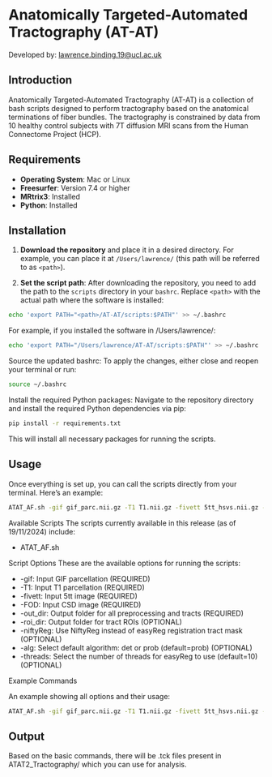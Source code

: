 # Anatomically Targeted-Automated Tractography (AT-AT)

Developed by: [lawrence.binding.19@ucl.ac.uk](mailto:lawrence.binding.19@ucl.ac.uk)

## Introduction

Anatomically Targeted-Automated Tractography (AT-AT) is a collection of bash scripts designed to perform tractography based on the anatomical terminations of fiber bundles. The tractography is constrained by data from 10 healthy control subjects with 7T diffusion MRI scans from the Human Connectome Project (HCP). 

## Requirements

- **Operating System**: Mac or Linux
- **Freesurfer**: Version 7.4 or higher
- **MRtrix3**: Installed
- **Python**: Installed

## Installation

1. **Download the repository** and place it in a desired directory. For example, you can place it at `/Users/lawrence/` (this path will be referred to as `<path>`).

2. **Set the script path**: 
   After downloading the repository, you need to add the path to the `scripts` directory in your `bashrc`. Replace `<path>` with the actual path where the software is installed:

```bash
echo 'export PATH="<path>/AT-AT/scripts:$PATH"' >> ~/.bashrc
```
For example, if you installed the software in /Users/lawrence/:
```bash
echo 'export PATH="/Users/lawrence/AT-AT/scripts:$PATH"' >> ~/.bashrc
```

Source the updated bashrc:
To apply the changes, either close and reopen your terminal or run:

```bash
source ~/.bashrc
```

Install the required Python packages:
Navigate to the repository directory and install the required Python dependencies via pip:

```bash
pip install -r requirements.txt
```

This will install all necessary packages for running the scripts.

## Usage
Once everything is set up, you can call the scripts directly from your terminal. Here’s an example:

```bash
ATAT_AF.sh -gif gif_parc.nii.gz -T1 T1.nii.gz -fivett 5tt_hsvs.nii.gz -FOD wm.mif -out_dir ATAT2_Tractography/
```

Available Scripts
The scripts currently available in this release (as of 19/11/2024) include:
- ATAT_AF.sh

Script Options
These are the available options for running the scripts:

- -gif: Input GIF parcellation (REQUIRED)
- -T1: Input T1 parcellation (REQUIRED)
- -fivett: Input 5tt image (REQUIRED)
- -FOD: Input CSD image (REQUIRED)
- -out_dir: Output folder for all preprocessing and tracts (REQUIRED)
- -roi_dir: Output folder for tract ROIs (OPTIONAL)
- -niftyReg: Use NiftyReg instead of easyReg registration tract mask (OPTIONAL)
- -alg: Select default algorithm: det or prob (default=prob) (OPTIONAL)
- -threads: Select the number of threads for easyReg to use (default=10) (OPTIONAL)

Example Commands

An example showing all options and their usage:

```bash
ATAT_AF.sh -gif gif_parc.nii.gz -T1 T1.nii.gz -fivett 5tt_hsvs.nii.gz -FOD wm.mif -out_dir ATAT2_Tractography/ -roi_dir ATAT2_Tractography/roi/ -niftyReg -alg det -threads 15
```

## Output
Based on the basic commands, there will be .tck files present in ATAT2_Tractography/ which you can use for analysis.

